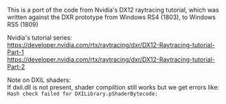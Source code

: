This is a port of the code from Nvidia's DX12 raytracing tutorial, which was written against the DXR prototype from Windows RS4 (1803), to Windows RS5 (1809)

Nvidia's tutorial series:  
https://developer.nvidia.com/rtx/raytracing/dxr/DX12-Raytracing-tutorial-Part-1  
https://developer.nvidia.com/rtx/raytracing/dxr/DX12-Raytracing-tutorial-Part-2


Note on DXIL shaders:  
If dxil.dll is not present, shader compiltion still works but we get errors like: `Hash check failed for DXILibrary.pShaderBytecode:`